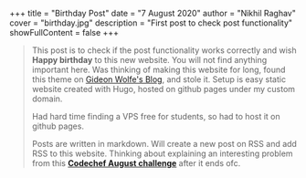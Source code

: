 +++
title = "Birthday Post"
date = "7 August 2020"
author = "Nikhil Raghav"
cover = "birthday.jpg"
description = "First post to check post functionality"
showFullContent = false
+++

>This post is to check if the post functionality works correctly and wish __Happy birthday__ to this new website.
You will not find anything important here.
Was thinking of making this website for long, found this theme on [Gideon Wolfe's Blog](gideonwolfe.com), and
stole it. Setup is easy static website created with Hugo, hosted on github pages under my custom domain.
>
>Had hard time finding a VPS free for students, so had to host it on github pages.
>
>Posts are written in markdown. Will create a new post on RSS and add RSS to this website. Thinking about explaining an interesting
problem from this __[Codechef August challenge](https://www.codechef.com/AUG20)__ after it ends ofc.
